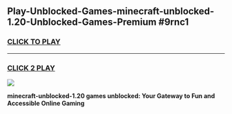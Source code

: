 
## Play-Unblocked-Games-minecraft-unblocked-1.20-Unblocked-Games-Premium #9rnc1
<h3>
<a href="https://premium.freeplayer.one?title=minecraft-unblocked-1.20&ref=12M">CLICK TO PLAY</a></h3>
<hr>

<h3>
<a href="https://premium.freeplayer.one?title=minecraft-unblocked-1.20&ref=12M">CLICK 2 PLAY</a>
  
</h3>

<a href="https://premium.freeplayer.one?title=minecraft-unblocked-1.20&ref=12M"><img src="https://clearcache.store/games.png"></a>


**minecraft-unblocked-1.20 games unblocked: Your Gateway to Fun and Accessible Online Gaming**
